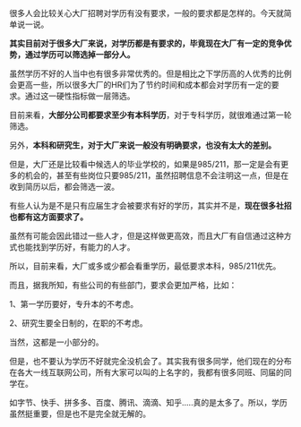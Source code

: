 
很多人会比较关心大厂招聘对学历有没有要求，一般的要求都是怎样的。今天就简单说一说。

**其实目前对于很多大厂来说，对学历都是有要求的，毕竟现在大厂有一定的竞争优势，通过学历可以筛选掉一部分人。**

虽然学历不好的人当中也有很多非常优秀的。但是相比之下学历高的人优秀的比例会更高一些，所以很多大厂的HR们为了节约时间和成本都会对学历有一定的要求。通过这一硬性指标做一层筛选。

目前来看，**大部分公司都要求至少有本科学历**，对于专科学历，就很难通过第一轮筛选。

另外，**本科和研究生，对于大厂来说一般没有明确要求，也没有太大的差别。**

但是，大厂还是比较看中候选人的毕业学校的，如果是985/211，那一定是会有更多的机会的，甚至有些岗位只要985/211，虽然招聘信息不会注明这一点，但是在收到简历以后，都会筛选一波。

有些人认为是不是只有应届生才会被要求有好的学历，其实并不是，**现在很多社招也都有这方面要求了。**

虽然有可能会因此错过一些人才，但是这样做更高效，而且大厂有自信通过这种方式也能找到学历好，有能力的人才。

所以，目前来看，大厂或多或少都会看重学历，最低要求本科，985/211优先。

而且，据我所知，有些公司的有些部门，要求会更加严格，比如：

1、第一学历要好，专升本的不考虑。

2、研究生要全日制的，在职的不考虑。

当然，这都是一小部分的。

但是，也不要认为学历不好就完全没机会了。其实我有很多同学，他们现在的分布在各大一线互联网公司，所有大家可以叫的上名字的，我都有很多同班、同届的同学在。

如字节、快手、拼多多、百度、腾讯、滴滴、知乎.....真的是太多了。所以，学历虽然挺重要，但是也不是完全就无解的。

